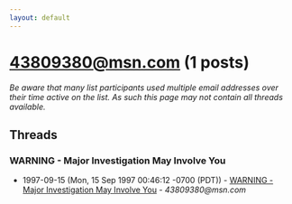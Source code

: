 ```yaml
---
layout: default
---
```


# 43809380@msn.com (1 posts)

_Be aware that many list participants used multiple email addresses over their time active on the list. As such this page may not contain all threads available._

## Threads

### WARNING - Major Investigation May Involve You
+ 1997-09-15 (Mon, 15 Sep 1997 00:46:12 -0700 (PDT)) - [WARNING - Major Investigation May Involve You](/archive/1997/09/c5a76e3cdd87ce23e597d31a6e0aa533ee86363c4d5fbeecc2e6e02815435338) - _43809380@msn.com_


